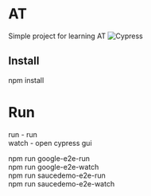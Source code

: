 # AT

Simple project for learning AT
![Cypress](https://img.shields.io/badge/Cypress-04C38E)

## Install

npm install

# Run

run - run <br>
watch - open cypress gui <br>

npm run google-e2e-run <br>
npm run google-e2e-watch <br>
npm run saucedemo-e2e-run <br>
npm run saucedemo-e2e-watch <br>
